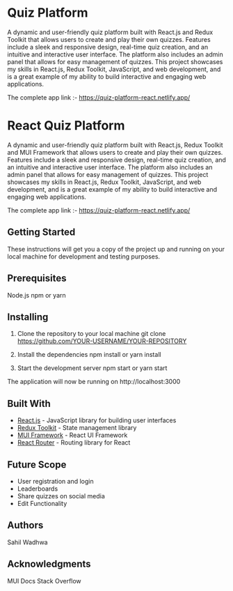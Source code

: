 # Quiz Platform

A dynamic and user-friendly quiz platform built with React.js and Redux Toolkit that allows users to create and play their own quizzes. Features include a sleek and responsive design, real-time quiz creation, and an intuitive and interactive user interface. The platform also includes an admin panel that allows for easy management of quizzes. This project showcases my skills in React.js, Redux Toolkit, JavaScript, and web development, and is a great example of my ability to build interactive and engaging web applications.

The complete app link :- https://quiz-platform-react.netlify.app/

# React Quiz Platform
A dynamic and user-friendly quiz platform built with React.js, Redux Toolkit and MUI Framework that allows users to create and play their own quizzes. Features include a sleek and responsive design, real-time quiz creation, and an intuitive and interactive user interface. The platform also includes an admin panel that allows for easy management of quizzes. This project showcases my skills in React.js, Redux Toolkit, JavaScript, and web development, and is a great example of my ability to build interactive and engaging web applications.

The complete app link :- https://quiz-platform-react.netlify.app/

## Getting Started
These instructions will get you a copy of the project up and running on your local machine for development and testing purposes.

## Prerequisites

Node.js
npm or yarn

## Installing

1. Clone the repository to your local machine
  git clone https://github.com/YOUR-USERNAME/YOUR-REPOSITORY
  
2. Install the dependencies
  npm install or yarn install
  
3. Start the development server
  npm start or yarn start
  
The application will now be running on http://localhost:3000

## Built With

* [React.js](https://reactjs.org/) - JavaScript library for building user interfaces
* [Redux Toolkit](https://redux-toolkit.js.org/) - State management library
* [MUI Framework](https://www.muicss.com/) - React UI Framework 
* [React Router](https://reactrouter.com/) - Routing library for React

## Future Scope

* User registration and login
* Leaderboards
* Share quizzes on social media
* Edit Functionality

## Authors

Sahil Wadhwa

## Acknowledgments

MUI Docs
Stack Overflow
